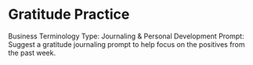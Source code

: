 # Gratitude Practice

Business Terminology Type: Journaling & Personal Development
Prompt: Suggest a gratitude journaling prompt to help focus on the positives from the past week.